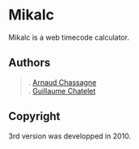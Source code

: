 Mikalc
=======

Mikalc is a web timecode calculator.

Authors
-------

>. [Arnaud Chassagne](https://github.com/achassagne)   
>. [Guillaume Chatelet](https://github.com/gchatelet)

Copyright
---------

3rd version was developped in 2010.
